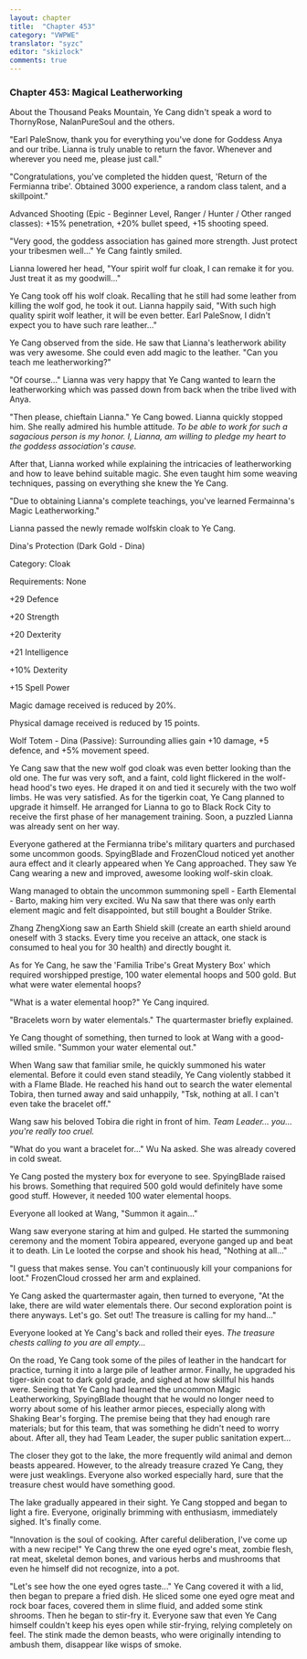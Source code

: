```yaml
---
layout: chapter
title:  "Chapter 453"
category: "VWPWE"
translator: "syzc"
editor: "skizlock"
comments: true
---
```


### Chapter 453: Magical Leatherworking

About the Thousand Peaks Mountain, Ye Cang didn't speak a word to ThornyRose, NalanPureSoul and the others.

"Earl PaleSnow, thank you for everything you've done for Goddess Anya and our tribe. Lianna is truly unable to return the favor. Whenever and wherever you need me, please just call."

"Congratulations, you've completed the hidden quest, 'Return of the Fermianna tribe'. Obtained 3000 experience, a random class talent, and a skillpoint."

Advanced Shooting (Epic - Beginner Level, Ranger / Hunter / Other ranged classes): +15% penetration, +20% bullet speed, +15 shooting speed.

"Very good, the goddess association has gained more strength. Just protect your tribesmen well..." Ye Cang faintly smiled.

Lianna lowered her head, "Your spirit wolf fur cloak, I can remake it for you. Just treat it as my goodwill..."

Ye Cang took off his wolf cloak. Recalling that he still had some leather from killing the wolf god, he took it out. Lianna happily said, "With such high quality spirit wolf leather, it will be even better. Earl PaleSnow, I didn't expect you to have such rare leather..."

Ye Cang observed from the side. He saw that Lianna's leatherwork ability was very awesome. She could even add magic to the leather. "Can you teach me leatherworking?"

"Of course..." Lianna was very happy that Ye Cang wanted to learn the leatherworking which was passed down from back when the tribe lived with Anya.

"Then please, chieftain Lianna." Ye Cang bowed. Lianna quickly stopped him. She really admired his humble attitude. *To be able to work for such a sagacious person is my honor. I, Lianna, am willing to pledge my heart to the goddess association's cause.*

After that, Lianna worked while explaining the intricacies of leatherworking and how to leave behind suitable magic. She even taught him some weaving techniques, passing on everything she knew the Ye Cang.

"Due to obtaining Lianna's complete teachings, you've learned Fermainna's Magic Leatherworking."

Lianna passed the newly remade wolfskin cloak to Ye Cang.

Dina's Protection (Dark Gold - Dina)

Category: Cloak

Requirements: None

+29 Defence

+20 Strength

+20 Dexterity

+21 Intelligence

+10% Dexterity

+15 Spell Power

Magic damage received is reduced by 20%.

Physical damage received is reduced by 15 points.

Wolf Totem - Dina (Passive): Surrounding allies gain +10 damage, +5 defence, and +5% movement speed.

Ye Cang saw that the new wolf god cloak was even better looking than the old one. The fur was very soft, and a faint, cold light flickered in the wolf-head hood's two eyes. He draped it on and tied it securely with the two wolf limbs. He was very satisfied. As for the tigerkin coat, Ye Cang planned to upgrade it himself. He arranged for Lianna to go to Black Rock City to receive the first phase of her management training. Soon, a puzzled Lianna was already sent on her way.

Everyone gathered at the Fermianna tribe's military quarters and purchased some uncommon goods. SpyingBlade and FrozenCloud noticed yet another aura effect and it clearly appeared when Ye Cang approached. They saw Ye Cang wearing a new and improved, awesome looking wolf-skin cloak.

Wang managed to obtain the uncommon summoning spell - Earth Elemental - Barto, making him very excited. Wu Na saw that there was only earth element magic and felt disappointed, but still bought a Boulder Strike. 

Zhang ZhengXiong saw an Earth Shield skill (create an earth shield around oneself with 3 stacks. Every time you receive an attack, one stack is consumed to heal you for 30 health) and directly bought it. 

As for Ye Cang, he saw the 'Familia Tribe's Great Mystery Box' which required worshipped prestige, 100 water elemental hoops and 500 gold. But what were water elemental hoops?

"What is a water elemental hoop?" Ye Cang inquired.

"Bracelets worn by water elementals." The quartermaster briefly explained.

Ye Cang thought of something, then turned to look at Wang with a good-willed smile. "Summon your water elemental out."

When Wang saw that familiar smile, he quickly summoned his water elemental. Before it could even stand steadily, Ye Cang violently stabbed it with a Flame Blade. He reached his hand out to search the water elemental Tobira, then turned away and said unhappily, "Tsk, nothing at all. I can't even take the bracelet off."

Wang saw his beloved Tobira die right in front of him. *Team Leader... you... you're really too cruel.*

"What do you want a bracelet for..." Wu Na asked. She was already covered in cold sweat.

Ye Cang posted the mystery box for everyone to see. SpyingBlade raised his brows. Something that required 500 gold would definitely have some good stuff. However, it needed 100 water elemental hoops.

Everyone all looked at Wang, "Summon it again..."

Wang saw everyone staring at him and gulped. He started the summoning ceremony and the moment Tobira appeared, everyone ganged up and beat it to death. Lin Le looted the corpse and shook his head, "Nothing at all..."

"I guess that makes sense. You can't continuously kill your companions for loot." FrozenCloud crossed her arm and explained.

Ye Cang asked the quartermaster again, then turned to everyone, "At the lake, there are wild water elementals there. Our second exploration point is there anyways. Let's go. Set out! The treasure is calling for my hand..."

Everyone looked at Ye Cang's back and rolled their eyes. *The treasure chests calling to you are all empty...*

On the road, Ye Cang took some of the piles of leather in the handcart for practice, turning it into a large pile of leather armor. Finally, he upgraded his tiger-skin coat to dark gold grade, and sighed at how skillful his hands were. Seeing that Ye Cang had learned the uncommon Magic Leatherworking, SpyingBlade thought that he would no longer need to worry about some of his leather armor pieces, especially along with Shaking Bear's forging. The premise being that they had enough rare materials; but for this team, that was something he didn't need to worry about. After all, they had Team Leader, the super public sanitation expert...

The closer they got to the lake, the more frequently wild animal and demon beasts appeared. However, to the already treasure crazed Ye Cang, they were just weaklings. Everyone also worked especially hard, sure that the treasure chest would have something good.

The lake gradually appeared in their sight. Ye Cang stopped and began to light a fire. Everyone, originally brimming with enthusiasm, immediately sighed. It's finally come.

"Innovation is the soul of cooking. After careful deliberation, I've come up with a new recipe!" Ye Cang threw the one eyed ogre's meat, zombie flesh, rat meat, skeletal demon bones, and various herbs and mushrooms that even he himself did not recognize, into a pot.

"Let's see how the one eyed ogres taste..." Ye Cang covered it with a lid, then began to prepare a fried dish. He sliced some one eyed ogre meat and rock boar faces, covered them in slime fluid, and added some stink shrooms. Then he began to stir-fry it. Everyone saw that even Ye Cang himself couldn't keep his eyes open while stir-frying, relying completely on feel. The stink made the demon beasts, who were originally intending to ambush them, disappear like wisps of smoke.
